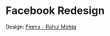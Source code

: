 # Facebook Redesign

Design: [Figma -
Rahul Mehta](https://www.figma.com/community/file/1060133556297255148) 
